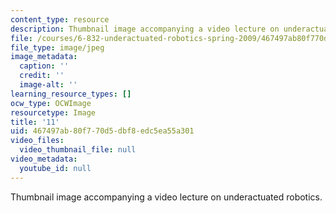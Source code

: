 ```yaml
---
content_type: resource
description: Thumbnail image accompanying a video lecture on underactuated robotics.
file: /courses/6-832-underactuated-robotics-spring-2009/467497ab80f770d5dbf8edc5ea55a301_11.jpg
file_type: image/jpeg
image_metadata:
  caption: ''
  credit: ''
  image-alt: ''
learning_resource_types: []
ocw_type: OCWImage
resourcetype: Image
title: '11'
uid: 467497ab-80f7-70d5-dbf8-edc5ea55a301
video_files:
  video_thumbnail_file: null
video_metadata:
  youtube_id: null
---
```

Thumbnail image accompanying a video lecture on underactuated robotics.